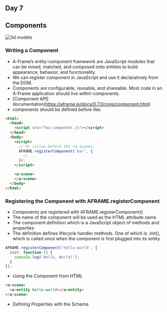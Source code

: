 ## Day 7
## Components

![3d models](../img/3dmodels.png)

### Writing a Component
* A-Frame’s entity-component framework are JavaScript modules that can be mixed, matched, and composed onto entities to build appearance, behavior, and functionality.
* We can register component in JavaScript and use it declaratively from the DOM. 
* Components are configurable, reusable, and shareable. Most code in an A-Frame application should live within components.
*  [Component API] documentation(https://aframe.io/docs/0.7.0/core/component.html)
*  components should be defined before <a-scene> like:

```html
<html>
  <head>
    <script src="foo-component.js"></script>
  </head>
  <body>
    <script>
      // Or inline before the <a-scene>.
      AFRAME.registerComponent('bar', {
        // ...
      });
    </script>

    <a-scene>
    </a-scene>
  </body>
</html>

```
### Registering the Component with AFRAME.registerComponent
* Components are registered with AFRAME.registerComponent()
* The name of the component will be used as the HTML attribute name
* The component definition which is a JavaScript object of methods and properties
* The definition defines lifecycle handler methods. One of which is .init(), which is called once when the component is first plugged into its entity.

```JavaScript
AFRAME.registerComponent('hello-world', {
  init: function () {
    console.log('Hello, World!');
  }
});
```

* Using the Component from HTML

```html
<a-scene>
  <a-entity hello-world></a-entity>
</a-scene>
```

* Defining Properties with the Schema
